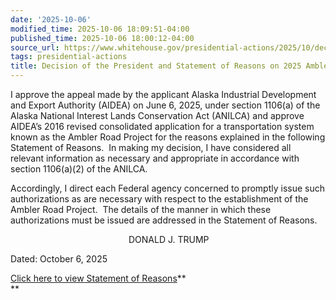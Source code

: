 ```yaml
---
date: '2025-10-06'
modified_time: 2025-10-06 18:09:51-04:00
published_time: 2025-10-06 18:00:12-04:00
source_url: https://www.whitehouse.gov/presidential-actions/2025/10/decision-of-the-president-and-statement-of-reasons-on-2025-ambler-road-appeal/
tags: presidential-actions
title: Decision of the President and Statement of Reasons on 2025 Ambler Road Appeal
---
```

 
I approve the appeal made by the applicant Alaska Industrial Development
and Export Authority (AIDEA) on June 6, 2025, under section 1106(a) of
the Alaska National Interest Lands Conservation Act (ANILCA) and approve
AIDEA’s 2016 revised consolidated application for a transportation
system known as the Ambler Road Project for the reasons explained in the
following Statement of Reasons.  In making my decision, I have
considered all relevant information as necessary and appropriate in
accordance with section 1106(a)(2) of the ANILCA.

Accordingly, I direct each Federal agency concerned to promptly issue
such authorizations as are necessary with respect to the establishment
of the Ambler Road Project.  The details of the manner in which these
authorizations must be issued are addressed in the Statement of Reasons.

                                                DONALD J. TRUMP

Dated: October 6, 2025

[Click here to view Statement of
Reasons](https://www.whitehouse.gov/wp-content/uploads/2025/10/2025AmblerRoadAppeal.decisionofthepresident.final_.rel_.pdf)**  
**
